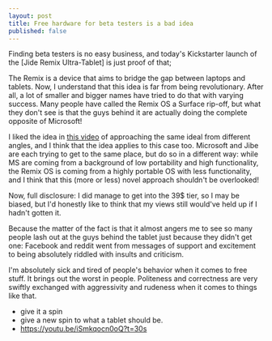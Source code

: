 ```yaml
---
layout: post
title: Free hardware for beta testers is a bad idea
published: false
---
```


Finding beta testers is no easy business, and today's Kickstarter launch of the [Jide Remix Ultra-Tablet] is just proof of that;

The Remix is a device that aims to bridge the gap between laptops and tablets. Now, I understand that this idea is far from being revolutionary. After all, a lot of smaller and bigger names have tried to do that with varying success. Many people have called the Remix OS a Surface rip-off, but what they don't see is that the guys behind it are actually doing the complete opposite of Microsoft!

I liked the idea in [this video](https://youtu.be/iSmkqocn0oQ?t=30s) of approaching the same ideal from different angles, and I think that the idea applies to this case too. Microsoft and Jibe are each trying to get to the same place, but do so in a different way: while MS are coming from a background of low portability and high functionality, the Remix OS is coming from a highly portable OS with less functionality, and I think that this (more or less) novel approach shouldn't be overlooked!

Now, full disclosure: I did manage to get into the 39$ tier, so I may be biased, but I'd honestly like to think that my views still would've held up if I hadn't gotten it.

Because the matter of the fact is that it almost angers me to see so many people lash out at the guys behind the tablet just because they didn't get one: Facebook and reddit went from messages of support and excitement to being absolutely riddled with insults and criticism.

I'm absolutely sick and tired of people's behavior when it comes to free stuff. It brings out the worst in people. Politeness and correctness are very swiftly exchanged with aggressivity and rudeness when it comes to things like that.


- give it a spin
- give a new spin to what a tablet should be.
- https://youtu.be/iSmkqocn0oQ?t=30s